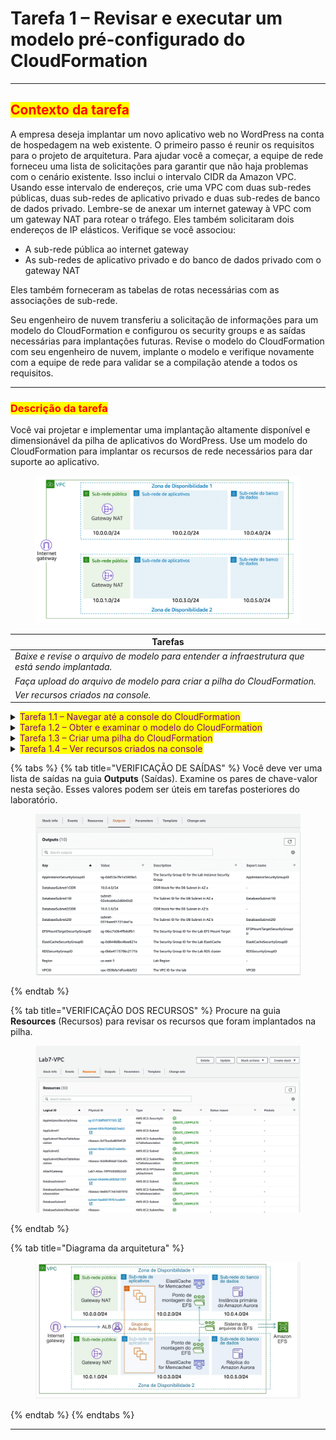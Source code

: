 # Tarefa 1 – Revisar e executar um modelo pré-configurado do CloudFormation

***

## <mark style="color:red;">**Contexto da tarefa**</mark>

A empresa deseja implantar um novo aplicativo web no WordPress na conta de hospedagem na web existente. O primeiro passo é reunir os requisitos para o projeto de arquitetura. Para ajudar você a começar, a equipe de rede forneceu uma lista de solicitações para garantir que não haja problemas com o cenário existente. Isso inclui o intervalo CIDR da Amazon VPC. Usando esse intervalo de endereços, crie uma VPC com duas sub-redes públicas, duas sub-redes de aplicativo privado e duas sub-redes de banco de dados privado. Lembre-se de anexar um internet gateway à VPC com um gateway NAT para rotear o tráfego. Eles também solicitaram dois endereços de IP elásticos. Verifique se você associou:&#x20;

* A sub-rede pública ao internet gateway
* As sub-redes de aplicativo privado e do banco de dados privado com o gateway NAT

Eles também forneceram as tabelas de rotas necessárias com as associações de sub-rede.

Seu engenheiro de nuvem transferiu a solicitação de informações para um modelo do CloudFormation e configurou os security groups e as saídas necessárias para implantações futuras. Revise o modelo do CloudFormation com seu engenheiro de nuvem, implante o modelo e verifique novamente com a equipe de rede para validar se a compilação atende a todos os requisitos.

***

### <mark style="color:red;">**Descrição da tarefa**</mark>

Você vai projetar e implementar uma implantação altamente disponível e dimensionável da pilha de aplicativos do WordPress. Use um modelo do CloudFormation para implantar os recursos de rede necessários para dar suporte ao aplicativo.

<figure><img src="../../.gitbook/assets/image (31) (1) (1) (1).png" alt=""><figcaption></figcaption></figure>

| Tarefas                                                                                          |
| ------------------------------------------------------------------------------------------------ |
| _Baixe e revise o arquivo de modelo para entender a infraestrutura que está sendo implantada._   |
| _Faça upload do arquivo de modelo para criar a pilha do CloudFormation._                         |
| _Ver recursos criados na console._                                                               |

<details>

<summary><mark style="color:purple;">Tarefa 1.1 – Navegar até a console do CloudFormation</mark></summary>

1. No AWS Management Console, no menu Services (Serviços), selecione CloudFormation.

_**Observação**: você também pode pesquisar por "CloudFormation" na barra de pesquisa unificada na parte superior da console._

</details>

<details>

<summary><mark style="color:purple;">Tarefa 1.2 – Obter e examinar o modelo do CloudFormation</mark></summary>

1. Baixar o modelo do CloudFormation. _(_[_task1.yml_](https://github.com/danncastro/aws-hands-on-labs/blob/main/architecting-on-aws/task1.yml)_)_ &#x20;
2. Abra o arquivo baixado em um editor de texto (não em um processador de texto).
3. Revise o modelo do CloudFormation.
4. Preveja quais recursos são criado por esse modelo.

</details>

<details>

<summary><mark style="color:purple;">Tarefa 1.3 – Criar uma pilha do CloudFormation</mark></summary>

1. Selecione o botão **Create stack** (Criar pilha).&#x20;
   * A página **Create stack** (Criar pilha) é exibida.

_**Observação**: se a console iniciar você na página Stacks (Pilhas) em vez da página inicial do Amazon CloudFormation, você poderá acessar a página 'Create stack' (Criar pilhas) em duas etapas._

1. Selecione o menu suspenso **Create stack** (Criar pilha).
2. Selecione o botão **With new resources (standard)** (Com novos recursos (padrão)).&#x20;
   * A página **Create Stack** (Criar pilha) é exibida.&#x20;
3. Escolha a opção **Template is ready** (O modelo está pronto).
4. Selecione a opção **Upload a template file** (Carregar um arquivo de modelo).
5. Selecione o botão **Choose file** (Escolher arquivo) e selecione o modelo da Tarefa 1 no armazenamento local.
6. Selecione o botão **Next** (Próximo).&#x20;
   * A página **Specify stack details** (Especificar detalhes da pilha) é exibida.
7. **Defina o nome da pilha como:** _VPCStack_
8. Deixe os parâmetros configurados com os valores-padrão.
9. Selecione o botão **Next** (Próximo).&#x20;
   * A página **Configure stack options** (Configurar opções da pilha) é exibida.&#x20;

_**Observação**: essa página pode ser usada para especificar parâmetros adicionais. Você pode navegar pela página, mas deixe as configurações nos valores-padrão._

1. Selecione o botão **Next** (Próximo).&#x20;
   * A página **Review** (Revisar) é exibida.
2. Selecione o botão **Create stack** (Criar pilha).
   * A página de **detalhes da pilha** é exibida.

_**Observação**: a pilha agora entrará no status CREATE\_IN\_PROGRESS._

1. Selecione a guia **Stack info** (Informações da pilha).
2. De tempos em tempos, selecione o botão de console **Refresh** (Atualizar).
3. Espere o status mudar para **CREATE\_COMPLETE.**\
   _**Observação**: essa pilha pode levar até cinco minutos para implantar os recursos._

</details>

<details>

<summary><mark style="color:purple;">Tarefa 1.4 – Ver recursos criados na console</mark></summary>

1. Selecione a guia **Resources** (Recursos).
2. Revise os recursos que foram implantados na pilha.
3. Selecione a guia **Outputs** (Saídas).
4. Revise os pares de chave-valor na seção de saídas. Esses valores serão úteis em tarefas posteriores do laboratório.

</details>

{% tabs %}
{% tab title="VERIFICAÇÃO DE SAÍDAS" %}
Você deve ver uma lista de saídas na guia **Outputs** (Saídas). Examine os pares de chave-valor nesta seção. Esses valores podem ser úteis em tarefas posteriores do laboratório.

<figure><img src="../../.gitbook/assets/image (33) (1) (1) (1).png" alt=""><figcaption></figcaption></figure>
{% endtab %}

{% tab title="VERIFICAÇÃO DOS RECURSOS" %}
Procure na guia **Resources** (Recursos) para revisar os recursos que foram implantados na pilha.

<figure><img src="../../.gitbook/assets/image (34) (1) (1) (1).png" alt=""><figcaption></figcaption></figure>
{% endtab %}

{% tab title="Diagrama da arquitetura" %}
<figure><img src="../../.gitbook/assets/image (45) (1).png" alt=""><figcaption></figcaption></figure>
{% endtab %}
{% endtabs %}

***
